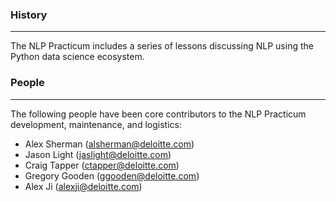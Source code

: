 
### History
-------
The NLP Practicum includes a series of lessons discussing NLP using the Python data science ecosystem.

### People
------

The following people have been core contributors to the NLP Practicum development, maintenance, and logistics:

  * Alex Sherman (alsherman@deloitte.com) 
  * Jason Light (jaslight@deloitte.com)
  * Craig Tapper (ctapper@deloitte.com)
  * Gregory Gooden (ggooden@deloitte.com)
  * Alex Ji (alexji@deloitte.com)
